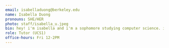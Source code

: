 ```yaml
---
email: isabelladuong@berkeley.edu
name: Isabella Duong
pronouns: SHE/HER
photo: staff/isabella_u.jpeg
bio: hey! i'm isabella and i'm a sophomore studying computer science. i like cats and data 8 ;D
role: Tutor (UCS1)
office-hours: Fri 12-2PM
---
```


